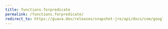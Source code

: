```yaml
---
title: functions.forpredicate
permalink: /functions.forpredicate/
redirect_to: https://guava.dev/releases/snapshot-jre/api/docs/com/google/common/base/Functions.html#forPredicate-com.google.common.base.Predicate-
---
```

